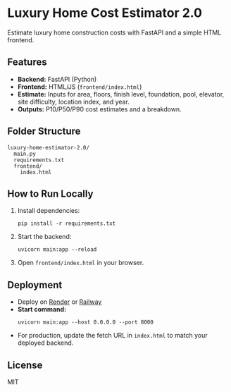 # Luxury Home Cost Estimator 2.0

Estimate luxury home construction costs with FastAPI and a simple HTML frontend.

## Features

- **Backend:** FastAPI (Python)
- **Frontend:** HTML/JS (`frontend/index.html`)
- **Estimate:** Inputs for area, floors, finish level, foundation, pool, elevator, site difficulty, location index, and year.
- **Outputs:** P10/P50/P90 cost estimates and a breakdown.

## Folder Structure

```
luxury-home-estimator-2.0/
  main.py
  requirements.txt
  frontend/
    index.html
```

## How to Run Locally

1. Install dependencies:
    ```
    pip install -r requirements.txt
    ```
2. Start the backend:
    ```
    uvicorn main:app --reload
    ```
3. Open `frontend/index.html` in your browser.

## Deployment

- Deploy on [Render](https://render.com/) or [Railway](https://railway.app/)
- **Start command:**  
    ```
    uvicorn main:app --host 0.0.0.0 --port 8000
    ```
- For production, update the fetch URL in `index.html` to match your deployed backend.

## License

MIT